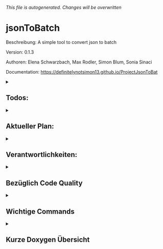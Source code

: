 _This file is autogenerated. Changes will be overwritten_

 
# jsonToBatch
Beschreibung: A simple tool to convert json to batch

Version: 0.1.3

Authoren: Elena Schwarzbach, Max Rodler, Simon Blum, Sonia Sinaci

Documentation: https://definitelynotsimon13.github.io/ProjectJsonToBat


<details>
<summary><h2>Todos:</h2></summary>

- [ ] Requirements lesen und zusammenfassen -> Max
- [ ] "Public design" - Project Name etc...

</details>

<details>
<summary><h2>Aktueller Plan:</h2></summary>

- Bis Dienstag 05.03.:
    - Mit jsoncpp etc. vertraut machen -> Alle
    - Requirements zusammenfassen -> Max
- Danach weiteren Plan erstellen

</details>
<details>
<summary><h2>Verantwortlichkeiten:</h2></summary>

- CMake -> Simon 

</details>

<details>
<summary><h2>Bezüglich Code Quality</h2></summary>

- Kein using namespace
- Nur main im Global Namespace

</details>

<details>
<summary><h2>Wichtige Commands</h2></summary>

Branch wechseln
- git checkout -b NEUERBRANCH
Pushen
- git push origin 
zum pullen
- git pull --prune

</details>

<details>
<summary><h2>Kurze Doxygen Übersicht</h2></summary>

/**
* \brief Kurze Beschreibung
* \details Längere
* \todo
* \bug
* \param PARAMETERNAME was der macht
* \return was die funktion return
* \throws 
**/

</details>
